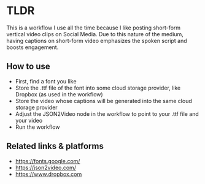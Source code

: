 # TLDR

This is a workflow I use all the time because I like posting short-form vertical video clips on Social Media. Due to this nature of the medium, having captions on short-form video emphasizes the spoken script and boosts engagement.

## How to use

- First, find a font you like
- Store the .ttf file of the font into some cloud storage provider, like Dropbox (as used in the workflow)
- Store the video whose captions will be generated into the same cloud storage provider
- Adjust the JSON2Video node in the workflow to point to your .ttf file and your video
- Run the workflow

## Related links & platforms

- https://fonts.google.com/
- https://json2video.com/
- https://www.dropbox.com
